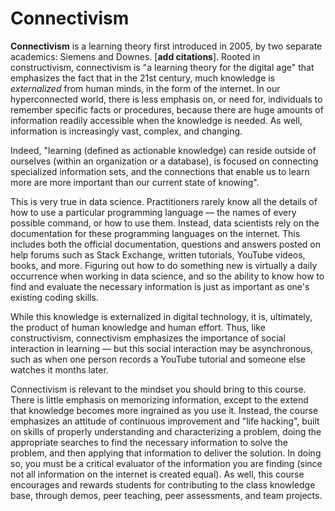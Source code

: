 # Connectivism

**Connectivism** is a learning theory first introduced in 2005, by two separate academics: Siemens and Downes. [**add citations**]. Rooted in constructivism, connectivism is "a learning theory for the digital age" that emphasizes the fact that in the 21st century, much knowledge is *externalized* from human minds, in the form of the internet. In our hyperconnected world, there is less emphasis on, or need for, individuals to remember specific facts or procedures, because there are huge amounts of information readily accessible when the knowledge is needed. As well, information is increasingly vast, complex, and changing.

Indeed, "learning (defined as actionable knowledge) can reside outside of ourselves (within an organization or a database), is focused on connecting specialized information sets, and the connections that enable us to learn more are more important than our current state of knowing".

This is very true in data science. Practitioners rarely know all the details of how to use a particular programming language — the names of every possible command, or how to use them. Instead, data scientists rely on the documentation for these programming languages on the internet. This includes both the official documentation, questions and answers posted on help forums such as Stack Exchange, written tutorials, YouTube videos, books, and more. Figuring out how to do something new is virtually a daily occurrence when working in data science, and so the ability to know how to find and evaluate the necessary information is just as important as one's existing coding skills.

While this knowledge is externalized in digital technology, it is, ultimately, the product of human knowledge and human effort. Thus, like constructivism, connectivism emphasizes the importance of social interaction in learning — but this social interaction may be asynchronous, such as when one person records a YouTube tutorial and someone else watches it months later.

Connectivism is relevant to the mindset you should bring to this course. There is little emphasis on memorizing information, except to the extend that knowledge becomes more ingrained as you use it. Instead, the course emphasizes an attitude of continuous improvement and "life hacking", built on skills of properly understanding and characterizing a problem, doing the appropriate searches to find the necessary information to solve the problem, and then applying that information to deliver the solution. In doing so, you must be a critical evaluator of the information you are finding (since not all information on the internet is created equal). As well, this course encourages and rewards students for contributing to the class knowledge base, through demos, peer teaching, peer assessments, and team projects.
